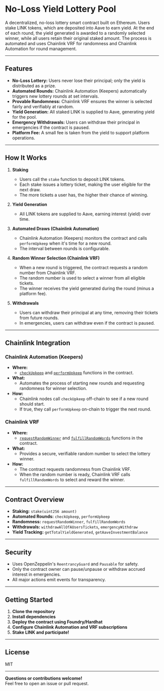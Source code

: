 # No-Loss Yield Lottery Pool

A decentralized, no-loss lottery smart contract built on Ethereum. Users stake LINK tokens, which are deposited into Aave to earn yield. At the end of each round, the yield generated is awarded to a randomly selected winner, while all users retain their original staked amount. The process is automated and uses Chainlink VRF for randomness and Chainlink Automation for round management.

---

## Features

- **No-Loss Lottery:** Users never lose their principal; only the yield is distributed as a prize.
- **Automated Rounds:** Chainlink Automation (Keepers) automatically triggers new lottery rounds at set intervals.
- **Provable Randomness:** Chainlink VRF ensures the winner is selected fairly and verifiably at random.
- **Yield Generation:** All staked LINK is supplied to Aave, generating yield for the pool.
- **Emergency Withdrawals:** Users can withdraw their principal in emergencies if the contract is paused.
- **Platform Fee:** A small fee is taken from the yield to support platform operations.

---

## How It Works

1. **Staking**
   - Users call the `stake` function to deposit LINK tokens.
   - Each stake issues a lottery ticket, making the user eligible for the next draw.
   - The more tickets a user has, the higher their chance of winning.

2. **Yield Generation**
   - All LINK tokens are supplied to Aave, earning interest (yield) over time.

3. **Automated Draws (Chainlink Automation)**
   - Chainlink Automation (Keepers) monitors the contract and calls `performUpkeep` when it's time for a new round.
   - The interval between rounds is configurable.

4. **Random Winner Selection (Chainlink VRF)**
   - When a new round is triggered, the contract requests a random number from Chainlink VRF.
   - The random number is used to select a winner from all eligible tickets.
   - The winner receives the yield generated during the round (minus a platform fee).

5. **Withdrawals**
   - Users can withdraw their principal at any time, removing their tickets from future rounds.
   - In emergencies, users can withdraw even if the contract is paused.

---

## Chainlink Integration

### Chainlink Automation (Keepers)
- **Where:**  
  - [`checkUpkeep`](https://github.com/leetebbs/No-Loss-Yield-Lottery/blob/main/contracts/src/LotteryPool.sol#L181) and [`performUpkeep`](https://github.com/leetebbs/No-Loss-Yield-Lottery/blob/main/contracts/src/LotteryPool.sol#L194) functions in the contract.
- **What:**  
  - Automates the process of starting new rounds and requesting randomness for winner selection.
- **How:**  
  - Chainlink nodes call `checkUpkeep` off-chain to see if a new round should start.
  - If true, they call `performUpkeep` on-chain to trigger the next round.

### Chainlink VRF
- **Where:**  
  - [`requestRandomWinner`](https://github.com/leetebbs/No-Loss-Yield-Lottery/blob/main/contracts/src/LotteryPool.sol#L211) and [`fulfillRandomWords`](https://github.com/leetebbs/No-Loss-Yield-Lottery/blob/main/contracts/src/LotteryPool.sol#L219) functions in the contract.
- **What:**  
  - Provides a secure, verifiable random number to select the lottery winner.
- **How:**  
  - The contract requests randomness from Chainlink VRF.
  - When the random number is ready, Chainlink VRF calls `fulfillRandomWords` to select and reward the winner.

---

## Contract Overview

- **Staking:** `stake(uint256 amount)`
- **Automated Rounds:** `checkUpkeep`, `performUpkeep`
- **Randomness:** `requestRandomWinner`, `fulfillRandomWords`
- **Withdrawals:** `withdrawAllOfAUsersTickets`, `emergencyWithdraw`
- **Yield Tracking:** `getTotalYieldGenerated`, `getAaveInvestmentBalance`

---

## Security

- Uses OpenZeppelin's `ReentrancyGuard` and `Pausable` for safety.
- Only the contract owner can pause/unpause or withdraw accrued interest in emergencies.
- All major actions emit events for transparency.

---

## Getting Started

1. **Clone the repository**
2. **Install dependencies**
3. **Deploy the contract using Foundry/Hardhat**
4. **Configure Chainlink Automation and VRF subscriptions**
5. **Stake LINK and participate!**

---

## License

MIT

---

**Questions or contributions welcome!**  
Feel free to open an issue or pull request.

